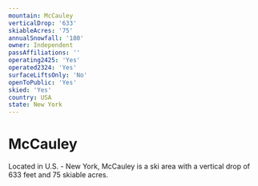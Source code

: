 ```yaml
---
mountain: McCauley
verticalDrop: '633'
skiableAcres: '75'
annualSnowfall: '180'
owner: Independent
passAffiliations: ''
operating2425: 'Yes'
operated2324: 'Yes'
surfaceLiftsOnly: 'No'
openToPublic: 'Yes'
skied: 'Yes'
country: USA
state: New York
---
```


# McCauley

Located in U.S. - New York, McCauley is a ski area with a vertical drop of 633 feet and 75 skiable acres.
